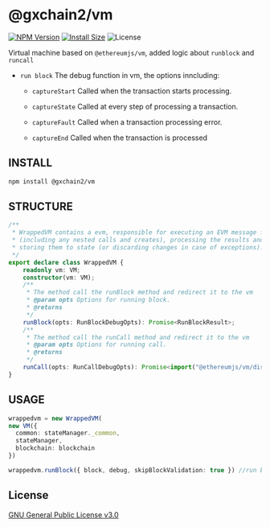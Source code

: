 # @gxchain2/vm
[![NPM Version](https://img.shields.io/npm/v/@gxchain2/vm)](https://www.npmjs.org/package/@gxchain2/vm)
[![Install Size](https://packagephobia.now.sh/badge?p=@gxchain2/vm)](https://packagephobia.now.sh/result?p=@gxchain2/vm)
![License](https://img.shields.io/npm/l/@gxchain2/vm)


Virtual machine based on `@ethereumjs/vm`, added logic about `runblock` and `runcall`
- `run block` The debug function in vm, the options inncluding:
  
   - `captureStart` Called when the transaction starts processing.
  
   - `captureState` Called at every step of processing a transaction.
  
   - `captureFault` Called when a transaction processing error.
   - `captureEnd`   Called when the transaction is processed

## INSTALL

```sh
npm install @gxchain2/vm
```
## STRUCTURE
```ts
/**
 * WrappedVM contains a evm, responsible for executing an EVM message fully
 * (including any nested calls and creates), processing the results and
 * storing them to state (or discarding changes in case of exceptions).
 */
export declare class WrappedVM {
    readonly vm: VM;
    constructor(vm: VM);
    /**
     * The method call the runBlock method and redirect it to the vm
     * @param opts Options for running block.
     * @returns
     */
    runBlock(opts: RunBlockDebugOpts): Promise<RunBlockResult>;
    /**
     * The method call the runCall method and redirect it to the vm
     * @param opts Options for running call.
     * @returns
     */
    runCall(opts: RunCallDebugOpts): Promise<import("@ethereumjs/vm/dist/evm/evm").EVMResult>;
}
```

## USAGE

```ts
wrappedvm = new WrappedVM(
new VM({
  common: stateManager._common,
  stateManager,
  blockchain: blockchain
})

wrappedvm.runBlock({ block, debug, skipBlockValidation: true }) //run block to debug

```
## License

[GNU General Public License v3.0](https://www.gnu.org/licenses/gpl-3.0.en.html)
